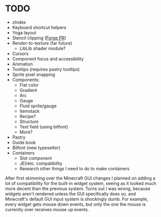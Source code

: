 # TODO
- zIndex
- Keyboard shortcut helpers
- Yoga layout
- Stencil clipping ([Forge PR](https://github.com/MinecraftForge/MinecraftForge/pull/6543))
- Render-to-texture (far future)
  - LibLib shader module?
- Cursors
- Component focus and accessibility
- Animation
- Tooltips (requires pastry tooltips)
- Sprite pixel snapping
- Components:
  - Flat color
  - Gradient
  - Arc
  - Gauge
  - Fluid sprite/gauge
  - Itemstack
  - Recipe?
  - Structure
  - Text field (using bitfont)
  - More?
- Pastry
- Guide book
- Bitfont (new typesetter)
- Containers
  - Slot component
  - JEI/etc. compatibility
  - Research other things I need to do to make containers

After first skimming over the Minecraft GUI changes I planned on adding a lot of compatibility for the built-in widget
system, seeing as it looked much more decent than the previous system. Turns out I was wrong, because widgets aren't
rendered unless the GUI specifically does so, and Minecraft's default GUI input system is shockingly dumb. For example, 
every widget gets mouse down events, but only the one the mouse is currently over receives mouse up events.
